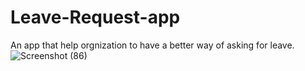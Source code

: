 # Leave-Request-app
An app that help orgnization to have a better way of asking for leave.
![Screenshot (86)](https://user-images.githubusercontent.com/78794748/155319793-d3ddfd73-6331-41fa-be37-69445d5239fe.png)
